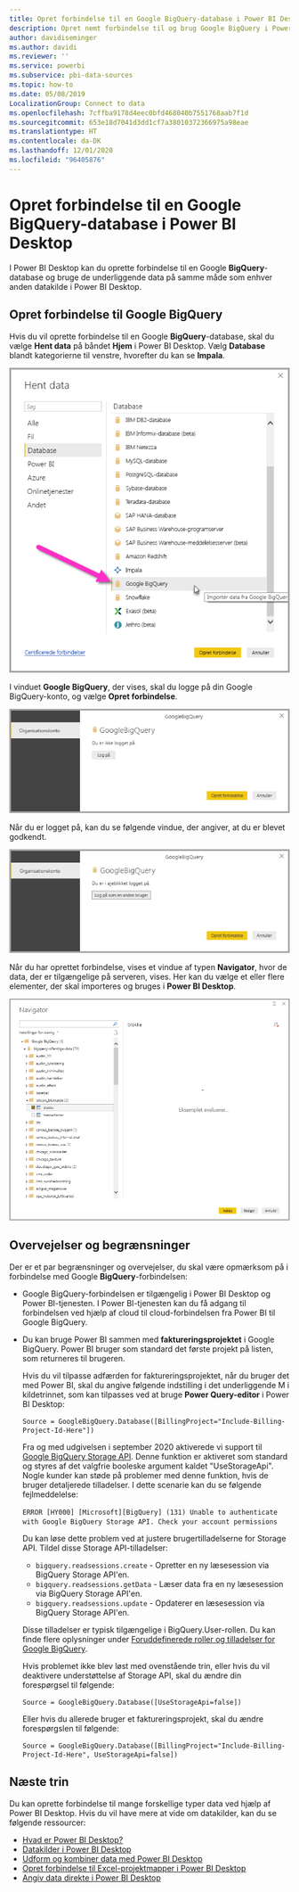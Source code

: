 ```yaml
---
title: Opret forbindelse til en Google BigQuery-database i Power BI Desktop
description: Opret nemt forbindelse til og brug Google BigQuery i Power BI Desktop
author: davidiseminger
ms.author: davidi
ms.reviewer: ''
ms.service: powerbi
ms.subservice: pbi-data-sources
ms.topic: how-to
ms.date: 05/08/2019
LocalizationGroup: Connect to data
ms.openlocfilehash: 7cffba9178d4eec0bfd468040b7551768aab7f1d
ms.sourcegitcommit: 653e18d7041d3dd1cf7a38010372366975a98eae
ms.translationtype: HT
ms.contentlocale: da-DK
ms.lasthandoff: 12/01/2020
ms.locfileid: "96405876"
---
```

# <a name="connect-to-a-google-bigquery-database-in-power-bi-desktop"></a>Opret forbindelse til en Google BigQuery-database i Power BI Desktop
I Power BI Desktop kan du oprette forbindelse til en Google **BigQuery**-database og bruge de underliggende data på samme måde som enhver anden datakilde i Power BI Desktop.

## <a name="connect-to-google-bigquery"></a>Opret forbindelse til Google BigQuery
Hvis du vil oprette forbindelse til en Google **BigQuery**-database, skal du vælge **Hent data** på båndet **Hjem** i Power BI Desktop. Vælg **Database** blandt kategorierne til venstre, hvorefter du kan se **Impala**.

![Dialogboksen Hent data for Google BigQuery](media/desktop-connect-bigquery/connect_bigquery_01.png)

I vinduet **Google BigQuery**, der vises, skal du logge på din Google BigQuery-konto, og vælge **Opret forbindelse**.

![Log på Google BigQuery](media/desktop-connect-bigquery/connect_bigquery_02.png)

Når du er logget på, kan du se følgende vindue, der angiver, at du er blevet godkendt. 

![Logget på Google](media/desktop-connect-bigquery/connect_bigquery_02b.png)

Når du har oprettet forbindelse, vises et vindue af typen **Navigator**, hvor de data, der er tilgængelige på serveren, vises. Her kan du vælge et eller flere elementer, der skal importeres og bruges i **Power BI Desktop**.

![Data fra Google BigQuery](media/desktop-connect-bigquery/connect_bigquery_03.png)

## <a name="considerations-and-limitations"></a>Overvejelser og begrænsninger
Der er et par begrænsninger og overvejelser, du skal være opmærksom på i forbindelse med Google **BigQuery**-forbindelsen:

* Google BigQuery-forbindelsen er tilgængelig i Power BI Desktop og Power BI-tjenesten. I Power BI-tjenesten kan du få adgang til forbindelsen ved hjælp af cloud til cloud-forbindelsen fra Power BI til Google BigQuery.

* Du kan bruge Power BI sammen med **faktureringsprojektet** i Google BigQuery. Power BI bruger som standard det første projekt på listen, som returneres til brugeren. 

  Hvis du vil tilpasse adfærden for faktureringsprojektet, når du bruger det med Power BI, skal du angive følgende indstilling i det underliggende M i kildetrinnet, som kan tilpasses ved at bruge **Power Query-editor** i Power BI Desktop:

  ```
  Source = GoogleBigQuery.Database([BillingProject="Include-Billing-Project-Id-Here"])
  ```

  Fra og med udgivelsen i september 2020 aktiverede vi support til [Google BigQuery Storage API](https://cloud.google.com/bigquery/docs/reference/storage). Denne funktion er aktiveret som standard og styres af det valgfrie booleske argument kaldet "UseStorageApi". Nogle kunder kan støde på problemer med denne funktion, hvis de bruger detaljerede tilladelser. I dette scenarie kan du se følgende fejlmeddelelse:

  `ERROR [HY000] [Microsoft][BigQuery] (131) Unable to authenticate with Google BigQuery Storage API. Check your account permissions`

  Du kan løse dette problem ved at justere brugertilladelserne for Storage API. Tildel disse Storage API-tilladelser:

  - `bigquery.readsessions.create` - Opretter en ny læsesession via BigQuery Storage API'en.
  - `bigquery.readsessions.getData` - Læser data fra en ny læsesession via BigQuery Storage API'en.
  - `bigquery.readsessions.update` - Opdaterer en læsesession via BigQuery Storage API'en.

  Disse tilladelser er typisk tilgængelige i BigQuery.User-rollen. Du kan finde flere oplysninger under [Foruddefinerede roller og tilladelser for Google BigQuery](https://cloud.google.com/bigquery/docs/access-control).
  
  Hvis problemet ikke blev løst med ovenstående trin, eller hvis du vil deaktivere understøttelse af Storage API, skal du ændre din forespørgsel til følgende:
  ```
  Source = GoogleBigQuery.Database([UseStorageApi=false])
  ```
  Eller hvis du allerede bruger et faktureringsprojekt, skal du ændre forespørgslen til følgende:
  ```
  Source = GoogleBigQuery.Database([BillingProject="Include-Billing-Project-Id-Here", UseStorageApi=false])
  ```

## <a name="next-steps"></a>Næste trin
Du kan oprette forbindelse til mange forskellige typer data ved hjælp af Power BI Desktop. Hvis du vil have mere at vide om datakilder, kan du se følgende ressourcer:

* [Hvad er Power BI Desktop?](../fundamentals/desktop-what-is-desktop.md)
* [Datakilder i Power BI Desktop](desktop-data-sources.md)
* [Udform og kombiner data med Power BI Desktop](desktop-shape-and-combine-data.md)
* [Opret forbindelse til Excel-projektmapper i Power BI Desktop](desktop-connect-excel.md)   
* [Angiv data direkte i Power BI Desktop](desktop-enter-data-directly-into-desktop.md)   
